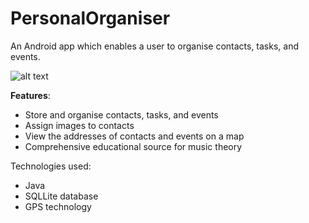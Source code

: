 # PersonalOrganiser
An Android app which enables a user to organise contacts, tasks, and events.

![alt text](https://i.ibb.co/S5VSJ9y/personal-organiser.png)

**Features**:
- Store and organise contacts, tasks, and events
- Assign images to contacts
- View the addresses of contacts and events on a map
- Comprehensive educational source for music theory

Technologies used:

- Java
- SQLLite database
- GPS technology
